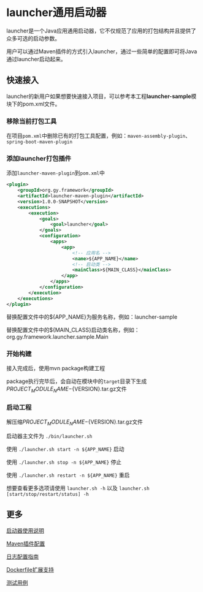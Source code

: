 # launcher通用启动器
launcher是一个Java应用通用启动器，它不仅规范了应用的打包结构并且提供了众多可选的启动参数。

用户可以通过Maven插件的方式引入launcher，通过一些简单的配置即可将Java通过launcher启动起来。

## 快速接入

launcher的新用户如果想要快速接入项目，可以参考本工程**launcher-sample**模块下的pom.xml文件。

### 移除当前打包工具

在项目`pom.xml`中删除已有的打包工具配置，例如：`maven-assembly-plugin`、`spring-boot-maven-plugin`

### 添加launcher打包插件

添加`launcher-maven-plugin`到`pom.xml`中

````xml
<plugin>
    <groupId>org.gy.framework</groupId>
    <artifactId>launcher-maven-plugin</artifactId>
    <version>1.0.0-SNAPSHOT</version>
    <executions>
        <execution>
            <goals>
                <goal>launcher</goal>
            </goals>
            <configuration>
                <apps>
                    <app>
                        <!-- 应用名 -->
                        <name>${APP_NAME}</name>
                        <!-- 启动类 -->
                        <mainClass>${MAIN_CLASS}</mainClass>
                    </app>
                </apps>
            </configuration>
        </execution>
    </executions>
</plugin>
````

替换配置文件中的${APP_NAME}为服务名称，例如：launcher-sample

替换配置文件中的${MAIN_CLASS}启动类名称，例如：org.gy.framework.launcher.sample.Main

### 开始构建

接入完成后，使用mvn package构建工程

package执行完毕后，会自动在模块中的`target`目录下生成${PROJECT_MODULE_NAME}-${VERSION}.tar.gz文件

### 启动工程

解压缩${PROJECT_MODULE_NAME}-${VERSION}.tar.gz文件

启动器主文件为 `./bin/launcher.sh`

使用 `./launcher.sh start -n ${APP_NAME}` 启动

使用 `./launcher.sh stop -n ${APP_NAME}` 停止

使用 `./launcher.sh restart -n ${APP_NAME}` 重启

想要查看更多选项请使用 `launcher.sh -h` 以及 `launcher.sh [start/stop/restart/status] -h`

## 更多

[启动器使用说明](docs/启动器使用说明.md)

[Maven插件配置](docs/Maven插件配置.md)

[日志配置指南](docs/日志配置指南.md)

[Dockerfile扩展支持](docs/Dockerfile扩展支持.md)

[测试用例](docs/测试用例.md)

